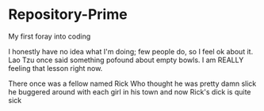 # Repository-Prime
My first foray into coding

I honestly have no idea what I'm doing; few people do, so I feel ok about it.
Lao Tzu once said something pofound about empty bowls. I am REALLY feeling that lesson right now.

There once was a fellow named Rick
Who thought he was pretty damn slick
he buggered around
with each girl in his town
and now Rick's dick is quite sick
